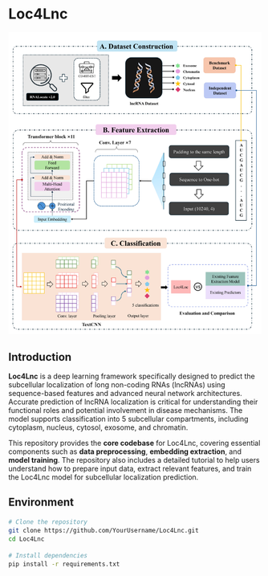 # Loc4Lnc

![f1](figure/f1.jpg)

## Introduction

**Loc4Lnc** is a deep learning framework specifically designed to predict the subcellular localization of long non-coding RNAs (lncRNAs) using sequence-based features and advanced neural network architectures. Accurate prediction of lncRNA localization is critical for understanding their functional roles and potential involvement in disease mechanisms. The model supports classification into 5 subcellular compartments, including cytoplasm, nucleus, cytosol, exosome, and chromatin. 

This repository provides the **core codebase** for Loc4Lnc, covering essential components such as **data preprocessing**, **embedding extraction**, and **model training**. The repository also includes a detailed tutorial to help users understand how to prepare input data, extract relevant features, and train the Loc4Lnc model for subcellular localization prediction.

## Environment

```bash
# Clone the repository
git clone https://github.com/YourUsername/Loc4Lnc.git
cd Loc4Lnc

# Install dependencies
pip install -r requirements.txt
```

